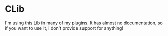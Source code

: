 # CLib
I'm using this Lib in many of my plugins. It has almost no documentation, so if you want to use it, i don't provide support for anything!
